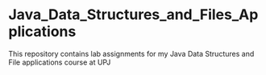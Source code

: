 # Java_Data_Structures_and_Files_Applications
 This repository contains lab assignments for my Java Data Structures and File applications course at UPJ
